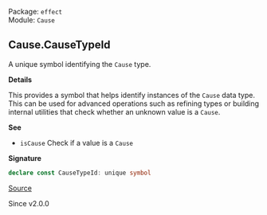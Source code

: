 Package: `effect`<br />
Module: `Cause`<br />

## Cause.CauseTypeId

A unique symbol identifying the `Cause` type.

**Details**

This provides a symbol that helps identify instances of the `Cause` data
type. This can be used for advanced operations such as refining types or
building internal utilities that check whether an unknown value is a `Cause`.

**See**

- `isCause` Check if a value is a `Cause`

**Signature**

```ts
declare const CauseTypeId: unique symbol
```

[Source](https://github.com/Effect-TS/effect/tree/main/packages/effect/src/Cause.ts#L56)

Since v2.0.0